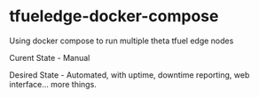 # tfueledge-docker-compose
Using docker compose to run multiple theta tfuel edge nodes

Curent State - Manual

Desired State - Automated, with uptime, downtime reporting, web interface... more things.
